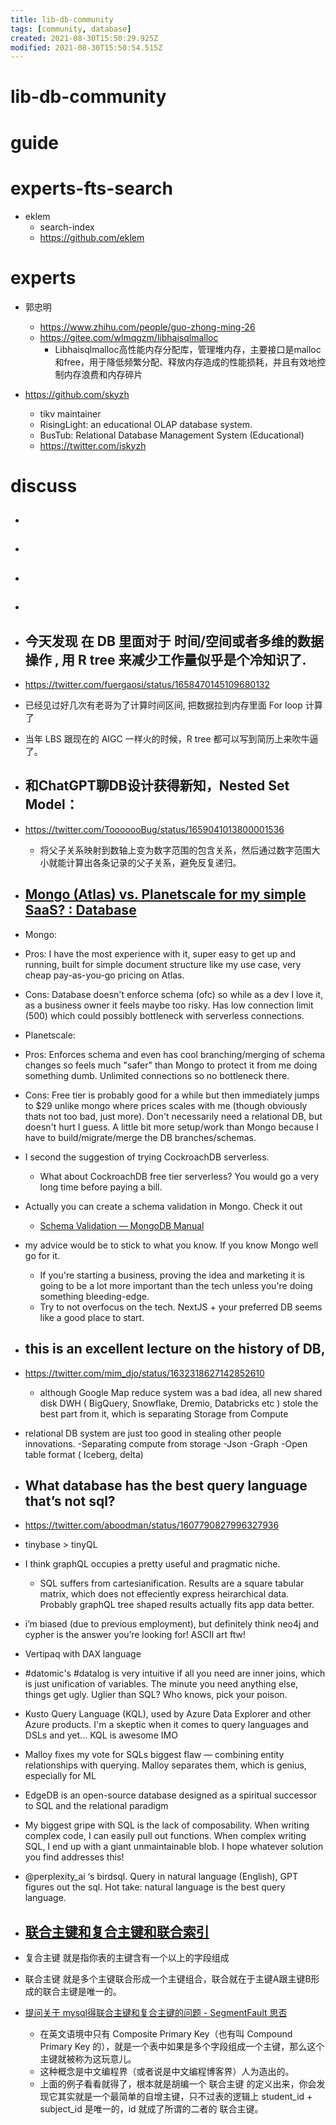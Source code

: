 ```yaml
---
title: lib-db-community
tags: [community, database]
created: 2021-08-30T15:50:29.925Z
modified: 2021-08-30T15:50:54.515Z
---
```


# lib-db-community

# guide

# experts-fts-search
- eklem
  - search-index
  - https://github.com/eklem
# experts
- 郭忠明
  - https://www.zhihu.com/people/guo-zhong-ming-26
  - https://gitee.com/wlmqgzm/libhaisqlmalloc
    - Libhaisqlmalloc高性能内存分配库，管理堆内存，主要接口是malloc和free，用于降低频繁分配、释放内存造成的性能损耗，并且有效地控制内存浪费和内存碎片 

- https://github.com/skyzh
  - tikv maintainer
  - RisingLight: an educational OLAP database system.
  - BusTub: Relational Database Management System (Educational)
  - https://twitter.com/iskyzh
# discuss
- ## 

- ## 

- ## 

- ## 

- ## 今天发现 在 DB 里面对于 时间/空间或者多维的数据操作 , 用 R tree  来减少工作量似乎是个冷知识了.
- https://twitter.com/fuergaosi/status/1658470145109680132
- 已经见过好几次有老哥为了计算时间区间, 把数据拉到内存里面 For loop 计算了
- 当年 LBS 跟现在的 AIGC 一样火的时候，R tree 都可以写到简历上来吹牛逼了。

- ## 和ChatGPT聊DB设计获得新知，Nested Set Model：
- https://twitter.com/TooooooBug/status/1659041013800001536
  - 将父子关系映射到数轴上变为数字范围的包含关系，然后通过数字范围大小就能计算出各条记录的父子关系，避免反复递归。

- ## [Mongo (Atlas) vs. Planetscale for my simple SaaS? : Database](https://www.reddit.com/r/Database/comments/wh9rd1/mongo_atlas_vs_planetscale_for_my_simple_saas/)
- Mongo:
- Pros: I have the most experience with it, super easy to get up and running, built for simple document structure like my use case, very cheap pay-as-you-go pricing on Atlas.
- Cons: Database doesn't enforce schema (ofc) so while as a dev I love it, as a business owner it feels maybe too risky. Has low connection limit (500) which could possibly bottleneck with serverless connections.

- Planetscale:
- Pros: Enforces schema and even has cool branching/merging of schema changes so feels much "safer" than Mongo to protect it from me doing something dumb. Unlimited connections so no bottleneck there.
- Cons: Free tier is probably good for a while but then immediately jumps to $29 unlike mongo where prices scales with me (though obviously thats not too bad, just more). Don't necessarily need a relational DB, but doesn't hurt I guess. A little bit more setup/work than Mongo because I have to build/migrate/merge the DB branches/schemas.

- I second the suggestion of trying CockroachDB serverless.
  - What about CockroachDB free tier serverless? You would go a very long time before paying a bill.

- Actually you can create a schema validation in Mongo. Check it out
  - [Schema Validation — MongoDB Manual](https://www.mongodb.com/docs/manual/core/schema-validation/)

- my advice would be to stick to what you know. If you know Mongo well go for it. 
  - If you're starting a business, proving the idea and marketing it is going to be a lot more important than the tech unless you're doing something bleeding-edge. 
  - Try to not overfocus on the tech. NextJS + your preferred DB seems like a good place to start.

- ## this is an excellent lecture on the history of DB, 
- https://twitter.com/mim_djo/status/1632318627142852610
  - although Google Map reduce system was a bad idea, all new shared disk DWH ( BigQuery, Snowflake, Dremio, Databricks etc ) stole the best part from it, which is separating Storage from Compute
- relational DB system are just too good in stealing other people innovations.
  -Separating compute from storage
  -Json
  -Graph
  -Open table format ( Iceberg, delta)

- ## What database has the best query language that’s not sql?
- https://twitter.com/aboodman/status/1607790827996327936
- tinybase > tinyQL
- I think graphQL occupies a pretty useful and pragmatic niche.
  - SQL suffers from cartesianification. Results are a square tabular matrix, which does not effeciently express heirarchical data. Probably graphQL tree shaped results actually fits app data better.
- i’m biased (due to previous employment), but definitely think neo4j and cypher is the answer you’re looking for!  ASCII art ftw!  
- Vertipaq with DAX language
- #datomic's #datalog is very intuitive if all you need are inner joins, which is just unification of variables. The minute you need anything else, things get ugly. Uglier than SQL? Who knows, pick your poison.
- Kusto Query Language (KQL), used by Azure Data Explorer and other Azure products. I'm a skeptic when it comes to query languages and DSLs and yet... KQL is awesome IMO
- Malloy fixes my vote for SQLs biggest flaw — combining entity relationships with querying. Malloy separates them, which is genius, especially for ML
- EdgeDB is an open-source database designed as a spiritual successor to SQL and the relational paradigm
- My biggest gripe with SQL is the lack of composability. When writing complex code, I can easily pull out functions. When complex writing SQL, I end up with a giant unmaintainable blob. I hope whatever solution you find addresses this!
- @perplexity_ai ‘s birdsql. Query in natural language (English), GPT figures out the sql. Hot take: natural language is the best query language.

- ## [联合主键和复合主键和联合索引](https://www.cnblogs.com/saoge/p/14431536.html)
- 复合主键 就是指你表的主键含有一个以上的字段组成
- 联合主键 就是多个主键联合形成一个主键组合，联合就在于主键A跟主键B形成的联合主键是唯一的。

- [提问关于 mysql得联合主键和复合主键的问题 - SegmentFault 思否](https://segmentfault.com/q/1010000021884619)
  - 在英文语境中只有 Composite Primary Key（也有叫 Compound Primary Key 的），就是一个表中如果是多个字段组成一个主键，那么这个主键就被称为这玩意儿。
  - 这种概念是中文编程界（或者说是中文编程博客界）人为造出的。
  - 上面的例子看看就得了，根本就是胡编一个 联合主键 的定义出来，你会发现它其实就是一个最简单的自增主键，只不过表的逻辑上 student_id + subject_id 是唯一的，id 就成了所谓的二者的 联合主键。
